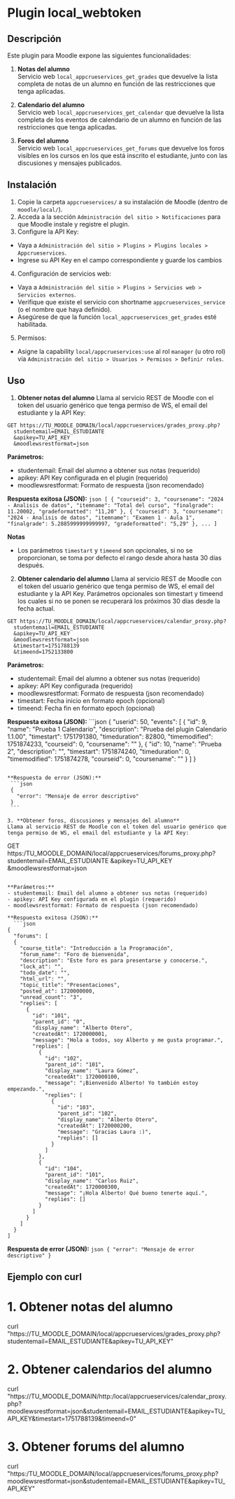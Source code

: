 
Plugin local_webtoken
=====================

Descripción
-----------
Este plugin para Moodle expone las siguientes funcionalidades:

1. **Notas del alumno**  
  Servicio web `local_appcrueservices_get_grades` que devuelve la lista completa de notas de un alumno en función de las restricciones que tenga aplicadas.

2. **Calendario del alumno**  
  Servicio web `local_appcrueservices_get_calendar` que devuelve la lista completa de los eventos de calendario de un alumno en función de las restricciones que tenga aplicadas.

3. **Foros del alumno**  
   Servicio web `local_appcrueservices_get_forums` que devuelve los foros visibles en los cursos en los que está inscrito el estudiante, junto con las discusiones y mensajes publicados.

Instalación
-----------
1. Copie la carpeta `appcrueservices/` a su instalación de Moodle (dentro de `moodle/local/`).
2. Acceda a la sección `Administración del sitio > Notificaciones` para que Moodle instale y registre el plugin.
3. Configure la API Key:
  - Vaya a `Administración del sitio > Plugins > Plugins locales > Appcrueservices`.
  - Ingrese su API Key en el campo correspondiente y guarde los cambios
4. Configuración de servicios web:
  - Vaya a `Administración del sitio > Plugins > Servicios web > Servicios externos`.
  - Verifique que existe el servicio con shortname `appcrueservices_service` (o el nombre que haya definido).
  - Asegúrese de que la función `local_appcrueservices_get_grades` esté habilitada.
5. Permisos:
  - Asigne la capability `local/appcrueservices:use` al rol `manager` (u otro rol) vía `Administración del sitio > Usuarios > Permisos > Definir roles`.

Uso
---
1. **Obtener notas del alumno**
  Llama al servicio REST de Moodle con el token del usuario genérico que tenga permiso de WS, el email del estudiante y la API Key:

  ```
  GET https://TU_MOODLE_DOMAIN/local/appcrueservices/grades_proxy.php?
    studentemail=EMAIL_ESTUDIANTE
    &apikey=TU_API_KEY
    &moodlewsrestformat=json
  ```

  **Parámetros:**
  - studentemail: Email del alumno a obtener sus notas (requerido)
  - apikey: API Key configurada en el plugin (requerido)
  - moodlewsrestformat: Formato de respuesta (json recomendado)

  **Respuesta exitosa (JSON):**
    ```json
    [
      {
        "courseid": 3,
        "coursename": "2024 - Analisis de datos",
        "itemname": "Total del curso",
        "finalgrade": 11.20002,
        "gradeformatted": "11,20"
      },
      {
        "courseid": 3,
        "coursename": "2024 - Analisis de datos",
        "itemname": "Examen 1 - Aula 1",
        "finalgrade": 5.2885999999999997,
        "gradeformatted": "5,29"
      },
      ...
    ]
    ```

  **Notas**
  - Los parámetros `timestart` y `timeend` son opcionales, si no se proporcionan, se toma por defecto el rango desde ahora hasta 30 días después.

2. **Obtener calendario del alumno**
  Llama al servicio REST de Moodle con el token del usuario genérico que tenga permiso de WS, el email del estudiante y la API Key. Parámetros opcionales son timestart y timeend los cuales si no se ponen se recuperará los próximos 30 días desde la fecha actual.

  ```
  GET https://TU_MOODLE_DOMAIN/local/appcrueservices/calendar_proxy.php?
    studentemail=EMAIL_ESTUDIANTE
    &apikey=TU_API_KEY
    &moodlewsrestformat=json
    &timestart=1751788139
    &timeend=1752133800
  ```

  **Parámetros:**
  - studentemail: Email del alumno a obtener sus notas (requerido)
  - apikey: API Key configurada (requerido)
  - moodlewsrestformat: Formato de respuesta (json recomendado)
  - timestart: Fecha inicio en formato epoch (opcional)
  - timeend: Fecha fin en formato epoch (opcional)

  **Respuesta exitosa (JSON):**
    ```json
    {
      "userid": 50,
      "events": [
          {
              "id": 9,
              "name": "Prueba 1 Calendario",
              "description": "Prueba del plugin Calendario 1.1.00",
              "timestart": 1751791380,
              "timeduration": 82800,
              "timemodified": 1751874233,
              "courseid": 0,
              "coursename": ""
          },
          {
            "id": 10,
            "name": "Prueba 2",
            "description": "",
            "timestart": 1751874240,
            "timeduration": 0,
            "timemodified": 1751874278,
            "courseid": 0,
            "coursename": ""
        }
    ]
    }
   ```

  **Respuesta de error (JSON):**
    ```json
    {
      "error": "Mensaje de error descriptivo"
    }
    ```

3. **Obtener foros, discusiones y mensajes del alumno**
  Llama al servicio REST de Moodle con el token del usuario genérico que tenga permiso de WS, el email del estudiante y la API Key:

  ```
  GET https:/TU_MOODLE_DOMAIN/local/appcrueservices/forums_proxy.php?
    studentemail=EMAIL_ESTUDIANTE
    &apikey=TU_API_KEY
    &moodlewsrestformat=json
  ```

  **Parámetros:**
  - studentemail: Email del alumno a obtener sus notas (requerido)
  - apikey: API Key configurada en el plugin (requerido)
  - moodlewsrestformat: Formato de respuesta (json recomendado)

  **Respuesta exitosa (JSON):**
    ```json
  {
    "forums": [
    {
      "course_title": "Introducción a la Programación",
      "forum_name": "Foro de bienvenida",
      "description": "Este foro es para presentarse y conocerse.",
      "lock_at": "",
      "todo_date": "",
      "html_url": "",
      "topic_title": "Presentaciones",
      "posted_at": 1720000000,
      "unread_count": "3",
      "replies": [
        {
          "id": "101",
          "parent_id": "0",
          "display_name": "Alberto Otero",
          "createdAt": 1720000001,
          "message": "Hola a todos, soy Alberto y me gusta programar.",
          "replies": [
            {
              "id": "102",
              "parent_id": "101",
              "display_name": "Laura Gómez",
              "createdAt": 1720000100,
              "message": "¡Bienvenido Alberto! Yo también estoy empezando.",
              "replies": [
                {
                  "id": "103",
                  "parent_id": "102",
                  "display_name": "Alberto Otero",
                  "createdAt": 1720000200,
                  "message": "Gracias Laura :)",
                  "replies": []
                }
              ]
            },
            {
              "id": "104",
              "parent_id": "101",
              "display_name": "Carlos Ruiz",
              "createdAt": 1720000300,
              "message": "¡Hola Alberto! Qué bueno tenerte aquí.",
              "replies": []
            }
          ]
        }
      ]
    }
  ]
   ```

  **Respuesta de error (JSON):**
    ```json
    {
      "error": "Mensaje de error descriptivo"
    }
    ```


Ejemplo con curl
----------------
# 1. Obtener notas del alumno
curl "https://TU_MOODLE_DOMAIN/local/appcrueservices/grades_proxy.php?studentemail=EMAIL_ESTUDIANTE&apikey=TU_API_KEY"

# 2. Obtener calendarios del alumno
curl "https://TU_MOODLE_DOMAIN/http:/local/appcrueservices/calendar_proxy.php?moodlewsrestformat=json&studentemail=EMAIL_ESTUDIANTE&apikey=TU_API_KEY&timestart=1751788139&timeend=0"

# 3. Obtener forums del alumno
curl "https:/TU_MOODLE_DOMAIN/local/appcrueservices/forums_proxy.php?moodlewsrestformat=json&studentemail=EMAIL_ESTUDIANTE&apikey=TU_API_KEY"
